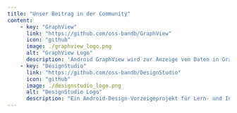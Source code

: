 ```yaml
---
title: "Unser Beitrag in der Community"
content:
    - key: "GraphView"
      link: "https://github.com/oss-bandb/GraphView"
      icon: "github"
      image: ./graphview_logo.png
      alt: "GraphView Logo"
      description: 'Android GraphView wird zur Anzeige von Daten in Graphstrukturen verwendet. Veröffentlicht in Android Weekly <a href="https://androidweekly.net/issues/issue-378">#378</a>'
    - key: "DesignStudio"
      link: "https://github.com/oss-bandb/DesignStudio"
      icon: "github"
      image: ./designstudio_logo.png
      alt: "DesignStudio Logo"
      description: "Ein Android-Design-Vorzeigeprojekt für Lern- und Inspirationszwecke."
---
```

